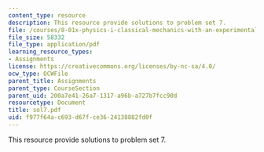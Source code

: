 ```yaml
---
content_type: resource
description: This resource provide solutions to problem set 7.
file: /courses/8-01x-physics-i-classical-mechanics-with-an-experimental-focus-fall-2002/f977f64ac693d67fce3624138882fd0f_sol7.pdf
file_size: 58332
file_type: application/pdf
learning_resource_types:
- Assignments
license: https://creativecommons.org/licenses/by-nc-sa/4.0/
ocw_type: OCWFile
parent_title: Assignments
parent_type: CourseSection
parent_uid: 200a7e41-26a7-1317-a96b-a727b7fcc90d
resourcetype: Document
title: sol7.pdf
uid: f977f64a-c693-d67f-ce36-24138882fd0f
---
```

This resource provide solutions to problem set 7.